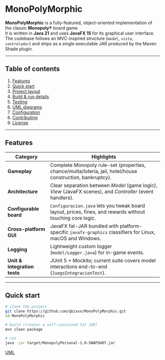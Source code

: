 # MonoPolyMorphic

**MonoPolyMorphic** is a fully-featured, object-oriented implementation of the classic **Monopoly®** board game.  
It is written in **Java 21** and uses **JavaFX 15** for its graphical user interface. The codebase follows an MVC-inspired structure (`model`, `vista`, `controlador`) and ships as a single executable JAR produced by the Maven Shade plugin.

---

## Table of contents
1. [Features](#features)  
2. [Quick start](#quick-start)  
3. [Project layout](#project-layout)  
4. [Build & run details](#build--run-details)  
5. [Testing](#testing)  
6. [UML diagrams](#uml-diagrams)  
7. [Configuration](#configuration)  
8. [Contributing](#contributing)  
9. [License](#license)

---

## Features
| Category | Highlights |
|----------|------------|
| **Gameplay** | Complete Monopoly rule-set (properties, chance/multa/lotería, jail, hotel/house construction, bankruptcy). |
| **Architecture** | Clear separation between *Model* (game logic), *View* (JavaFX scenes), and *Controller* (event handlers). |
| **Configurable board** | `Configuracion.java` lets you tweak board layout, prices, fines, and rewards without touching core logic. |
| **Cross-platform GUI** | JavaFX fat-JAR bundled with platform-specific `javafx-graphics` classifiers for Linux, macOS and Windows. |
| **Logging** | Lightweight custom logger (`model/Logger.java`) for in-game events. |
| **Unit & integration tests** | JUnit 5 + Mockito; current suite covers model interactions end-to-end (`JuegoIntegracionTest`). |

---

## Quick start

```bash
# clone the project
git clone https://github.com/qbixxx/MonoPolyMorphic.git
cd MonoPolyMorphic

# build (creates a self-contained fat JAR)
mvn clean package

# run
java -jar target/MonopolyPersonal-1.0-SNAPSHOT.jar
```
[UML](https://github.com/qbixxx/Monopoly-morphic/files/15135817/exported_from_idea.drawio.pdf)
